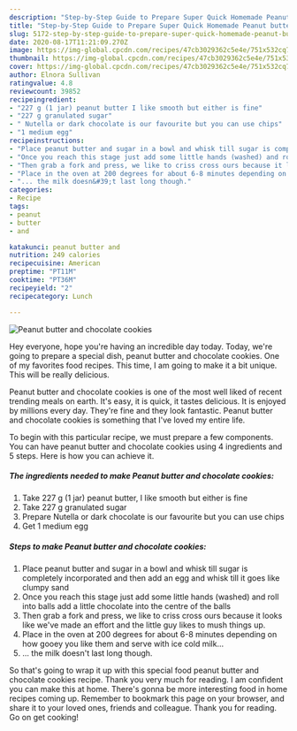 ```yaml
---
description: "Step-by-Step Guide to Prepare Super Quick Homemade Peanut butter and chocolate cookies"
title: "Step-by-Step Guide to Prepare Super Quick Homemade Peanut butter and chocolate cookies"
slug: 5172-step-by-step-guide-to-prepare-super-quick-homemade-peanut-butter-and-chocolate-cookies
date: 2020-08-17T11:21:09.270Z
image: https://img-global.cpcdn.com/recipes/47cb3029362c5e4e/751x532cq70/peanut-butter-and-chocolate-cookies-recipe-main-photo.jpg
thumbnail: https://img-global.cpcdn.com/recipes/47cb3029362c5e4e/751x532cq70/peanut-butter-and-chocolate-cookies-recipe-main-photo.jpg
cover: https://img-global.cpcdn.com/recipes/47cb3029362c5e4e/751x532cq70/peanut-butter-and-chocolate-cookies-recipe-main-photo.jpg
author: Elnora Sullivan
ratingvalue: 4.8
reviewcount: 39852
recipeingredient:
- "227 g (1 jar) peanut butter I like smooth but either is fine"
- "227 g granulated sugar"
- " Nutella or dark chocolate is our favourite but you can use chips"
- "1 medium egg"
recipeinstructions:
- "Place peanut butter and sugar in a bowl and whisk till sugar is completely incorporated and then add an egg and whisk till it goes like clumpy sand"
- "Once you reach this stage just add some little hands (washed) and roll into balls add a little chocolate into the centre of the balls"
- "Then grab a fork and press, we like to criss cross ours because it looks like we&#39;ve made an effort and the little guy likes to mush things up."
- "Place in the oven at 200 degrees for about 6-8 minutes depending on how gooey you like them and serve with ice cold milk..."
- "... the milk doesn&#39;t last long though."
categories:
- Recipe
tags:
- peanut
- butter
- and

katakunci: peanut butter and 
nutrition: 249 calories
recipecuisine: American
preptime: "PT11M"
cooktime: "PT36M"
recipeyield: "2"
recipecategory: Lunch

---
```



![Peanut butter and chocolate cookies](https://img-global.cpcdn.com/recipes/47cb3029362c5e4e/751x532cq70/peanut-butter-and-chocolate-cookies-recipe-main-photo.jpg)

Hey everyone, hope you're having an incredible day today. Today, we're going to prepare a special dish, peanut butter and chocolate cookies. One of my favorites food recipes. This time, I am going to make it a bit unique. This will be really delicious.

Peanut butter and chocolate cookies is one of the most well liked of recent trending meals on earth. It's easy, it is quick, it tastes delicious. It is enjoyed by millions every day. They're fine and they look fantastic. Peanut butter and chocolate cookies is something that I've loved my entire life.




To begin with this particular recipe, we must prepare a few components. You can have peanut butter and chocolate cookies using 4 ingredients and 5 steps. Here is how you can achieve it.

<!--inarticleads1-->

##### The ingredients needed to make Peanut butter and chocolate cookies:

1. Take 227 g (1 jar) peanut butter, I like smooth but either is fine
1. Take 227 g granulated sugar
1. Prepare  Nutella or dark chocolate is our favourite but you can use chips
1. Get 1 medium egg




<!--inarticleads2-->

##### Steps to make Peanut butter and chocolate cookies:

1. Place peanut butter and sugar in a bowl and whisk till sugar is completely incorporated and then add an egg and whisk till it goes like clumpy sand
1. Once you reach this stage just add some little hands (washed) and roll into balls add a little chocolate into the centre of the balls
1. Then grab a fork and press, we like to criss cross ours because it looks like we&#39;ve made an effort and the little guy likes to mush things up.
1. Place in the oven at 200 degrees for about 6-8 minutes depending on how gooey you like them and serve with ice cold milk...
1. ... the milk doesn&#39;t last long though.




So that's going to wrap it up with this special food peanut butter and chocolate cookies recipe. Thank you very much for reading. I am confident you can make this at home. There's gonna be more interesting food in home recipes coming up. Remember to bookmark this page on your browser, and share it to your loved ones, friends and colleague. Thank you for reading. Go on get cooking!
